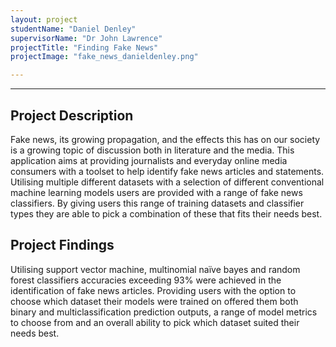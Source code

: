 ```yaml
---
layout: project
studentName: "Daniel Denley"
supervisorName: "Dr John Lawrence"
projectTitle: "Finding Fake News"
projectImage: "fake_news_danieldenley.png"

---
```

<hr>

## Project Description
Fake news, its growing propagation, and the effects this has on our society is a growing topic of discussion both in literature and the media. This application aims at providing journalists and everyday online media consumers with a toolset to help identify fake news articles and statements. Utilising multiple different datasets with a selection of different conventional machine learning models users are provided with a range of fake news classifiers. By giving users this range of training datasets and classifier types they are able to pick a combination of these that fits their needs best.

## Project Findings
Utilising support vector machine, multinomial naïve bayes and random forest classifiers accuracies exceeding 93% were achieved in the identification of fake news articles. Providing users with the option to choose which dataset their models were trained on offered them both binary and multiclassification prediction outputs, a range of model metrics to choose from and an overall ability to pick which dataset suited their needs best.  

